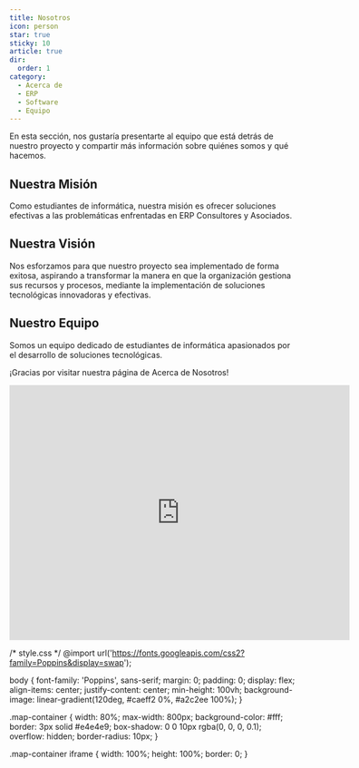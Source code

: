 ```yaml
---
title: Nosotros
icon: person
star: true
sticky: 10
article: true
dir:
  order: 1
category:
  - Acerca de
  - ERP
  - Software
  - Equipo
---
```


En esta sección, nos gustaría presentarte al equipo que está detrás de nuestro proyecto y compartir más información sobre quiénes somos y qué hacemos.

## Nuestra Misión

Como estudiantes de informática, nuestra misión es ofrecer soluciones efectivas a las problemáticas enfrentadas en ERP Consultores y Asociados.

## Nuestra Visión

Nos esforzamos para que nuestro proyecto sea implementado de forma exitosa, aspirando a transformar la manera en que la organización gestiona sus recursos y procesos, mediante la implementación de soluciones tecnológicas innovadoras y efectivas.

## Nuestro Equipo

Somos un equipo dedicado de estudiantes de informática apasionados por el desarrollo de soluciones tecnológicas.

¡Gracias por visitar nuestra página de Acerca de Nosotros!

<!DOCTYPE html>
<html lang="en">
<head>
    <meta charset="UTF-8">
    <meta name="viewport" content="width=device-width, initial-scale=1.0">
    <title>Map Location</title>
</head>
<body>
    <div class="map-container">
        <iframe src="https://www.google.com/maps/embed?pb=!1m14!1m8!1m3!1d1967.0819838390214!2d-69.2177088254737!3d9.581130787917594!3m2!1i1024!2i768!4f13.1!3m3!1m2!1s0x8e7dc1bfcbf818b5%3A0x7a8e96845a5f6fbd!2sE.R.P%20Consultores%20Y%20Asociados%2C%20C.A!5e0!3m2!1ses!2sve!4v1716260296984!5m2!1ses!2sve" 
                width="600" 
                height="450" 
                style="border:0;" 
                allowfullscreen="" 
                loading="lazy" 
                referrerpolicy="no-referrer-when-downgrade">
        </iframe>
    </div>
</body>
</html>




/* style.css */
@import url('https://fonts.googleapis.com/css2?family=Poppins&display=swap'); 

body { 
    font-family: 'Poppins', sans-serif; 
    margin: 0; 
    padding: 0; 
    display: flex; 
    align-items: center; 
    justify-content: center; 
    min-height: 100vh; 
    background-image: linear-gradient(120deg, #caeff2 0%, #a2c2ee 100%); 
} 

.map-container { 
    width: 80%; 
    max-width: 800px; 
    background-color: #fff; 
    border: 3px solid #e4e4e9; 
    box-shadow: 0 0 10px rgba(0, 0, 0, 0.1); 
    overflow: hidden; 
    border-radius: 10px; 
} 

.map-container iframe { 
    width: 100%; 
    height: 100%; 
    border: 0; 
}
